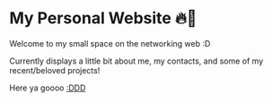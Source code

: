 # My Personal Website 🔥👋
Welcome to my small space on the networking web :D

Currently displays a little bit about me, my contacts, and some of my recent/beloved projects!

Here ya goooo [:DDD](https://andrearcaina.github.io/)
